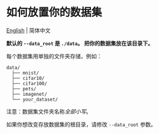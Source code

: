 # 如何放置你的数据集

[English](README.md) | 简体中文

**默认的 `--data_root` 是 `./data`。 把你的数据集放在该目录下。**

每个数据集用单独的文件夹存储，例如：

```
data/
  ├── mnist/
  ├── cifar10/
  ├── cifar100/
  ├── pets/
  ├── imagenet/
  └── your_dataset/
```

注意：数据集文件夹名称*全部小写*。

如果你想改变存放数据集的根目录，请修改 `--data_root` 参数。